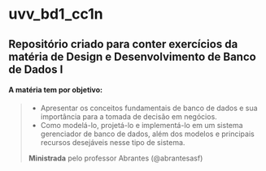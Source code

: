 # uvv_bd1_cc1n

 ## Repositório criado para conter exercícios da matéria de Design e Desenvolvimento de Banco de Dados I
 
 #### A matéria tem por objetivo:
 > 
 > - Apresentar os conceitos fundamentais de banco de dados e sua importância para a tomada de decisão em negócios. 
 > - Como modelá-lo, projetá-lo e implementá-lo em um sistema gerenciador de banco de dados, além dos modelos e principais recursos desejáveis nesse tipo de sistema.
 > 
 > **Ministrada** pelo professor Abrantes (@abrantesasf) 



 

